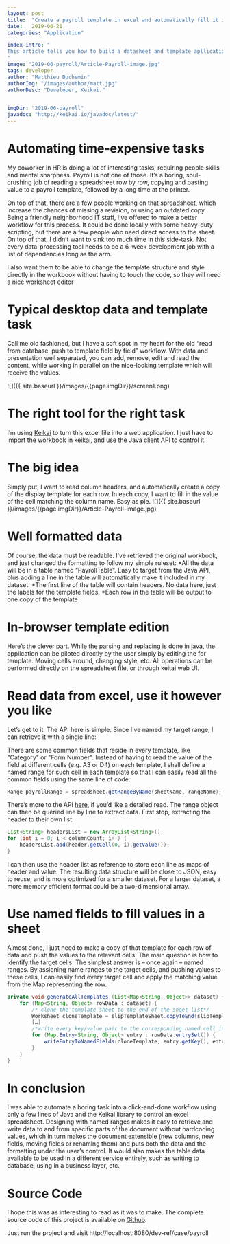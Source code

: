 ```yaml
---
layout: post
title:  "Create a payroll template in excel and automatically fill it in a web-based application" 
date:   2019-06-21
categories: "Application"

index-intro: "
This article tells you how to build a datasheet and template apllication in keikai.
"
image: "2019-06-payroll/Article-Payroll-image.jpg"
tags: developer
author: "Matthieu Duchemin"
authorImg: "/images/author/matt.jpg"
authorDesc: "Developer, Keikai."


imgDir: "2019-06-payroll"
javadoc: "http://keikai.io/javadoc/latest/"
---
```

<!--
images come from https://drive.google.com/open?id=17EEz_BuTVsTSeAA3a8AakyMspVSd_OEb made with draw.io
goal： Keikai can help you build a spreadsheet-based app
-->

# Automating time-expensive tasks

My coworker in HR is doing a lot of interesting tasks, requiring people skills and mental sharpness. Payroll is not one of those. It’s a boring, soul-crushing job of reading a spreadsheet row by row, copying and pasting value to a payroll template, followed by a long time at the printer.

On top of that, there are a few people working on that spreadsheet, which increase the chances of missing a revision, or using an outdated copy.
Being a friendly neighborhood IT staff, I’ve offered to make a better workflow for this process. It could be done locally with some heavy-duty scripting, but there are a few people who need direct access to the sheet. On top of that, I didn’t want to sink too much time in this side-task. Not every data-processing tool needs to be a 6-week development job with a list of dependencies long as the arm.

I also want them to be able to change the template structure and style directly in the workbook without having to touch the code, so they will need a nice worksheet editor

# Typical desktop data and template task

Call me old fashioned, but I have a soft spot in my heart for the old “read from database, push to template field by field” workflow. With data and presentation well separated, you can add, remove, edit and read the content, while working in parallel on the nice-looking template which will receive the values.

![]({{ site.baseurl }}/images/{{page.imgDir}}/screen1.png) 

# The right tool for the right task
I’m using [Keikai](https://keikai.io) to turn this excel file into a web application. I just have to import the workbook in keikai, and use the Java client API to control it.

# The big idea
Simply put, I want to read column headers, and automatically create a copy of the display template for each row. In each copy, I want to fill in the value of the cell matching the column name. Easy as pie.
![]({{ site.baseurl }}/images/{{page.imgDir}}/Article-Payroll-image.jpg) 

# Well formatted data

Of course, the data must be readable. I’ve retrieved the original workbook, and just changed the formatting to follow my simple ruleset:
*All the data will be in a table named “PayrollTable”. Easy to target from the Java API, plus adding a line in the table will automatically make it included in my dataset.
*The first line of the table will contain headers. No data here, just the labels for the template fields.
*Each row in the table will be output to one copy of the template

# In-browser template edition

Here’s the clever part. While the parsing and replacing is done in java, the application can be piloted directly by the user simply by editing the for template. Moving cells around, changing style, etc. All operations can be performed directly on the spreadsheet file, or through keitai web UI.

# Read data from excel, use it however you like

Let’s get to it. The API here is simple. Since I’ve named my target range, I can retrieve it with a single line:

There are some common fields that reside in every template, like "Category" or "Form Number". Instead of having to read the value of the field at different cells (e.g. A3 or D4) on each template, I shall define a named range for such cell in each template so that I can easily read all the common fields using the same line of code: 

```java
Range payrollRange = spreadsheet.getRangeByName(sheetName, rangeName);
```

There’s more to the API [here](https://doc.keikai.io/tutorial/javaClientApi#), if you’d like a detailed read.
The range object can then be queried line by line to extract data. First stop, extracting the header to their own list.

```java
List<String> headersList = new ArrayList<String>();
for (int i = 0; i < columnCount; i++) {
    headersList.add(header.getCell(0, i).getValue());
}
```

I can then use the header list as reference to store each line as maps of header and value. The resulting data structure will be close to JSON, easy to reuse, and is more optimized for a smaller dataset. For a larger dataset, a more memory efficient format could be a two-dimensional array.

# Use named fields to fill values in a sheet
Almost done, I just need to make a copy of that template for each row of data and push the values to the relevant cells. The main question is how to identify the target cells.
The simplest answer is – once again – named ranges. By assigning name ranges to the target cells, and pushing values to these cells, I can easily find every target cell and apply the matching value from the Map representing the row.

```java
private void generateAllTemplates (List<Map<String, Object>> dataset) {
    for (Map<String, Object> rowData : dataset) {
        /* clone the template sheet to the end of the sheet list*/
        Worksheet cloneTemplate = slipTemplateSheet.copyToEnd(slipTemplateSheet.getWorkbook());
        […]
        /*write every key/value pair to the corresponding named cell in the target template*/
        for (Map.Entry<String, Object> entry : rowData.entrySet()) {
            writeEntryToNamedFields(cloneTemplate, entry.getKey(), entry.getValue());
        }
    }
}
```

# In conclusion
I was able to automate a boring task into a click-and-done workflow using only a few lines of Java and the Keikai library to control an excel spreadsheet. Designing with named ranges makes it easy to retrieve and write data to and from specific parts of the document without hardcoding values, which in turn makes the document extensible (new columns, new fields, moving fields or renaming them) and puts both the data and the formatting under the user’s control. It would also makes the table data available to be used in a different service entirely, such as writing to database, using in a business layer, etc. 


# Source Code
I hope this was as interesting to read as it was to make. The complete source code of this project is available on [Github](https://github.com/keikai/dev-ref).

Just run the project and visit http://localhost:8080/dev-ref/case/payroll


[jekyll]:      http://jekyllrb.com
[jekyll-gh]:   https://github.com/jekyll/jekyll
[jekyll-help]: https://github.com/jekyll/jekyll-help